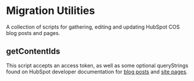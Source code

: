 # Migration Utilities
A collection of scripts for gathering, editing and updating HubSpot COS blog posts and pages.
## getContentIds
This script accepts an access token, as well as some optional queryStrings found on HubSpot developer documentation for [blog posts](http://developers.hubspot.com/docs/methods/blogv2/get_blog_posts) and [site pages](http://developers.hubspot.com/docs/methods/pages/get_pages).
